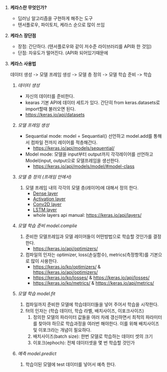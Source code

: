 1. **케라스란 무엇인가?**

   - 딥러닝 알고리즘을 구현하게 해주는 도구
   - 텐서플로우, 파이토치, 케라스 순으로 많이 쓰임

2. **케라스 장단점**

   - 장점: 간단하다. (텐서플로우와 같이 저수준 라이브러리를 API화 한 것임)
   - 단점: 자유도가 떨어진다. (API화 되어있기때문에

3. **케라스 사용법**

   데이터 생성 -> 모델 프레임 생성 -> 모델 층 정의 -> 모델 학습 준비 -> 학습 

   1. *데이터 생성*
      - 자신의 데이터를 준비한다.
      - kearas 기본 API에 데이터 세트가 있다. 간단히 from keras.datasets로 import할때 불러오면 된다.
      - https://keras.io/api/datasets
   2. *모델 프레임 생성*
      - Sequantial mode:  model = Sequantial() 선언하고 model.add를 통해서 컴파일 전까지 레이어를 적층해간다. 
        - https://keras.io/api/models/sequential/
      - Model mode: 모델을 input부터 output까지 각각레이어를 선언하고 Model(input, output으로 모델프레임을 생선한다.
        - https://keras.io/api/models/model/#model-class
   3. *모델 층 정의 (프래임 안에서)*
      1. 모델 프레임 내의 각각의 모델 층(레이어)에 대해서 정의 한다.
         - [Dense layer](https://keras.io/api/layers/core_layers/dense)
         - [Activation layer](https://keras.io/api/layers/core_layers/activation)
         - [Conv2D layer](https://keras.io/api/layers/convolution_layers/convolution2d)
         - [LSTM layer](https://keras.io/api/layers/recurrent_layers/lstm)
         - whole layers api manual: https://keras.io/api/layers/
   4. *모델 학습 준비 model.complie*
      1. 준비한 모델프레임과 모델 레이어들이 어떤방법으로 학습할 것인가를 결정한다.
         - https://keras.io/api/optimizers/
      2. 컴파일의 인자는 optimizer, loss(손실함수), metrics(측정항목)를 기본으로 많이 사용한다.
         - https://keras.io/ko/optimizers/ & https://keras.io/api/optimizers/
         - https://keras.io/ko/losses/ & https://keras.io/api/losses/
         - https://keras.io/ko/metrics/ & https://keras.io/api/metrics/
   5. *모델 학습 model.fit* 
      1. 컴파일까지 준비한 모델에 학습데이터들을 넣어 주어서 학습을 시작한다.
      2. fit의 인자는 (학습 데이터, 학습 라벨, 배치사이즈, 이포크사이즈)
         1. 정의한 모델의 파라미터 값들을 여러 차례 갱신하면서 최적의 파라미터를 찾아야 하므로 학습과정을 여러번 해야한다.  이를 위해 배치사이즈 및 이포크라는 개념이 필요하다.
         2. 배치사이즈(batch size): 한번 모델로 학습하는 데이터 셋의 크기
         3. 이포크(ephoch): 전체 데이터셋을 몇 번 학습할 것인가

   6. *예측 model.predict*
      1. 학습이된 모델에 test 데이터를 넣어서 예측 한다.
